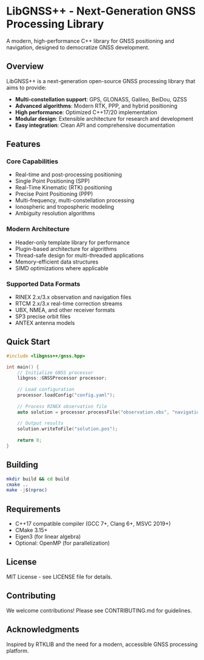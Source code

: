 # LibGNSS++ - Next-Generation GNSS Processing Library

A modern, high-performance C++ library for GNSS positioning and navigation, designed to democratize GNSS development.

## Overview

LibGNSS++ is a next-generation open-source GNSS processing library that aims to provide:

- **Multi-constellation support**: GPS, GLONASS, Galileo, BeiDou, QZSS
- **Advanced algorithms**: Modern RTK, PPP, and hybrid positioning
- **High performance**: Optimized C++17/20 implementation
- **Modular design**: Extensible architecture for research and development
- **Easy integration**: Clean API and comprehensive documentation

## Features

### Core Capabilities
- Real-time and post-processing positioning
- Single Point Positioning (SPP)
- Real-Time Kinematic (RTK) positioning
- Precise Point Positioning (PPP)
- Multi-frequency, multi-constellation processing
- Ionospheric and tropospheric modeling
- Ambiguity resolution algorithms

### Modern Architecture
- Header-only template library for performance
- Plugin-based architecture for algorithms
- Thread-safe design for multi-threaded applications
- Memory-efficient data structures
- SIMD optimizations where applicable

### Supported Data Formats
- RINEX 2.x/3.x observation and navigation files
- RTCM 2.x/3.x real-time correction streams
- UBX, NMEA, and other receiver formats
- SP3 precise orbit files
- ANTEX antenna models

## Quick Start

```cpp
#include <libgnss++/gnss.hpp>

int main() {
    // Initialize GNSS processor
    libgnss::GNSSProcessor processor;
    
    // Load configuration
    processor.loadConfig("config.yaml");
    
    // Process RINEX observation file
    auto solution = processor.processFile("observation.obs", "navigation.nav");
    
    // Output results
    solution.writeToFile("solution.pos");
    
    return 0;
}
```

## Building

```bash
mkdir build && cd build
cmake ..
make -j$(nproc)
```

## Requirements

- C++17 compatible compiler (GCC 7+, Clang 6+, MSVC 2019+)
- CMake 3.15+
- Eigen3 (for linear algebra)
- Optional: OpenMP (for parallelization)

## License

MIT License - see LICENSE file for details.

## Contributing

We welcome contributions! Please see CONTRIBUTING.md for guidelines.

## Acknowledgments

Inspired by RTKLIB and the need for a modern, accessible GNSS processing platform.
